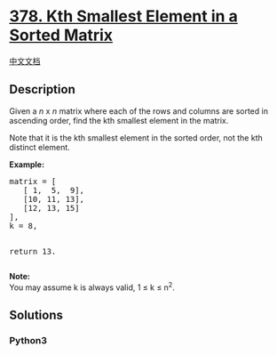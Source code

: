 # [378. Kth Smallest Element in a Sorted Matrix](https://leetcode.com/problems/kth-smallest-element-in-a-sorted-matrix)

[中文文档](/leetcode/0300-0399/0378.Kth%20Smallest%20Element%20in%20a%20Sorted%20Matrix/README.md)

## Description

<p>Given a <i>n</i> x <i>n</i> matrix where each of the rows and columns are sorted in ascending order, find the kth smallest element in the matrix.</p>

<p>
Note that it is the kth smallest element in the sorted order, not the kth distinct element.
</p>

<p><b>Example:</b>
<pre>
matrix = [
   [ 1,  5,  9],
   [10, 11, 13],
   [12, 13, 15]
],
k = 8,

return 13.
</pre>
</p>

<p><b>Note: </b><br>
You may assume k is always valid, 1 &le; k &le; n<sup>2</sup>.</p>

## Solutions

<!-- tabs:start -->

### **Python3**

```python

```

<!-- tabs:end -->
